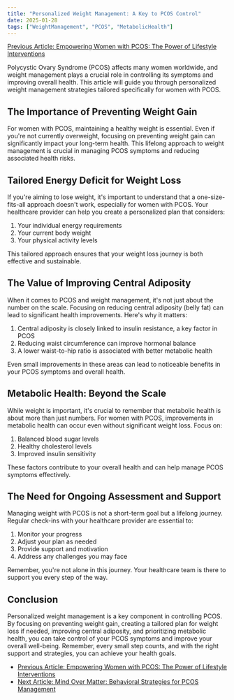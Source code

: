 ```yaml
---
title: "Personalized Weight Management: A Key to PCOS Control"
date: 2025-01-28
tags: ["WeightManagement", "PCOS", "MetabolicHealth"]
---
```


[Previous Article: Empowering Women with PCOS: The Power of Lifestyle Interventions](../empowering-women-with-pcos)

Polycystic Ovary Syndrome (PCOS) affects many women worldwide, and weight management plays a crucial role in controlling its symptoms and improving overall health. This article will guide you through personalized weight management strategies tailored specifically for women with PCOS.

## The Importance of Preventing Weight Gain

For women with PCOS, maintaining a healthy weight is essential. Even if you're not currently overweight, focusing on preventing weight gain can significantly impact your long-term health. This lifelong approach to weight management is crucial in managing PCOS symptoms and reducing associated health risks.

## Tailored Energy Deficit for Weight Loss

If you're aiming to lose weight, it's important to understand that a one-size-fits-all approach doesn't work, especially for women with PCOS. Your healthcare provider can help you create a personalized plan that considers:

1. Your individual energy requirements
2. Your current body weight
3. Your physical activity levels

This tailored approach ensures that your weight loss journey is both effective and sustainable.

## The Value of Improving Central Adiposity

When it comes to PCOS and weight management, it's not just about the number on the scale. Focusing on reducing central adiposity (belly fat) can lead to significant health improvements. Here's why it matters:

1. Central adiposity is closely linked to insulin resistance, a key factor in PCOS
2. Reducing waist circumference can improve hormonal balance
3. A lower waist-to-hip ratio is associated with better metabolic health

Even small improvements in these areas can lead to noticeable benefits in your PCOS symptoms and overall health.

## Metabolic Health: Beyond the Scale

While weight is important, it's crucial to remember that metabolic health is about more than just numbers. For women with PCOS, improvements in metabolic health can occur even without significant weight loss. Focus on:

1. Balanced blood sugar levels
2. Healthy cholesterol levels
3. Improved insulin sensitivity

These factors contribute to your overall health and can help manage PCOS symptoms effectively.

## The Need for Ongoing Assessment and Support

Managing weight with PCOS is not a short-term goal but a lifelong journey. Regular check-ins with your healthcare provider are essential to:

1. Monitor your progress
2. Adjust your plan as needed
3. Provide support and motivation
4. Address any challenges you may face

Remember, you're not alone in this journey. Your healthcare team is there to support you every step of the way.

## Conclusion

Personalized weight management is a key component in controlling PCOS. By focusing on preventing weight gain, creating a tailored plan for weight loss if needed, improving central adiposity, and prioritizing metabolic health, you can take control of your PCOS symptoms and improve your overall well-being. Remember, every small step counts, and with the right support and strategies, you can achieve your health goals.

- [Previous Article: Empowering Women with PCOS: The Power of Lifestyle Interventions](../empowering-women-with-pcos)
- [Next Article: Mind Over Matter: Behavioral Strategies for PCOS Management](../behavioral-strategies-pcos)
